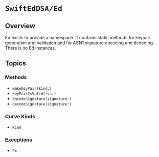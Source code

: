 # ``SwiftEdDSA/Ed``

## Overview

Ed exists to provide a namespace. It contains static methods for keypair generation and validation
and for ASN1 signature encoding and decoding. There is no Ed instances.

## Topics

### Methods

- ``makeKeyPair(kind:)``
- ``keyPairIsValid(r:s:)``
- ``encodeSignature(signature:)``
- ``decodeSignature(signature:)``

### Curve Kinds

- ``Kind``

### Exceptions

- ``Ex``
